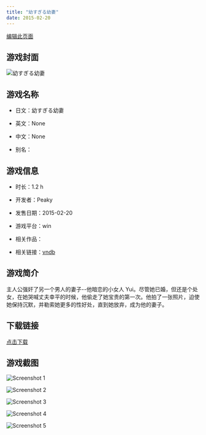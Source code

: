 ```yaml
---
title: "幼すぎる幼妻"
date: 2015-02-20
---
```

[编辑此页面](https://github.com/ACG-3/ADV3-source/blob/main/source/_posts/%E5%B9%BC%E3%81%99%E3%81%8E%E3%82%8B%E5%B9%BC%E5%A6%BB.md)

## 游戏封面

![幼すぎる幼妻](https%3A//pan.timero.xyz/onedrive/img_lib_001/%E5%B9%BC%E3%81%99%E3%81%8E%E3%82%8B%E5%B9%BC%E5%A6%BB_cover.avif)


## 游戏名称

- 日文：幼すぎる幼妻
- 英文：None
- 中文：None

- 别名：


## 游戏信息

- 时长：1.2 h
- 开发者：Peaky
- 发售日期：2015-02-20
- 游戏平台：win
- 相关作品：

- 相关链接：[vndb](https://vndb.org/v16756)


## 游戏简介

主人公强奸了另一个男人的妻子--他暗恋的小女人 Yui。尽管她已婚，但还是个处女，在她哭喊丈夫幸平的时候，他偷走了她宝贵的第一次。他拍了一张照片，迫使她保持沉默，并勒索她更多的性好处，直到她放弃，成为他的妻子。


## 下载链接

[点击下载](https://pan.timero.xyz/onedrive/adv_lib_001/%E5%B9%BC%E3%81%99%E3%81%8E%E3%82%8B%E5%B9%BC%E5%A6%BB)


## 游戏截图


![Screenshot 1](https%3A//pan.timero.xyz/onedrive/img_lib_001/%E5%B9%BC%E3%81%99%E3%81%8E%E3%82%8B%E5%B9%BC%E5%A6%BB_Screenshot_1.avif)

![Screenshot 2](https%3A//pan.timero.xyz/onedrive/img_lib_001/%E5%B9%BC%E3%81%99%E3%81%8E%E3%82%8B%E5%B9%BC%E5%A6%BB_Screenshot_2.avif)

![Screenshot 3](https%3A//pan.timero.xyz/onedrive/img_lib_001/%E5%B9%BC%E3%81%99%E3%81%8E%E3%82%8B%E5%B9%BC%E5%A6%BB_Screenshot_3.avif)

![Screenshot 4](https%3A//pan.timero.xyz/onedrive/img_lib_001/%E5%B9%BC%E3%81%99%E3%81%8E%E3%82%8B%E5%B9%BC%E5%A6%BB_Screenshot_4.avif)

![Screenshot 5](https%3A//pan.timero.xyz/onedrive/img_lib_001/%E5%B9%BC%E3%81%99%E3%81%8E%E3%82%8B%E5%B9%BC%E5%A6%BB_Screenshot_5.avif)

